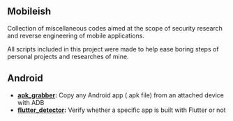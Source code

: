 ## Mobileish
Collection of miscellaneous codes aimed at the scope of security research and reverse engineering of mobile applications.

All scripts included in this project were made to help ease boring steps of personal projects and researches of mine.

## Android
- **[apk_grabber](android/apk_grabber.py):** Copy any Android app (.apk file) from an attached device with ADB
- **[flutter_detector](android/flutter_detector.py):** Verify whether a specific app is built with Flutter or not